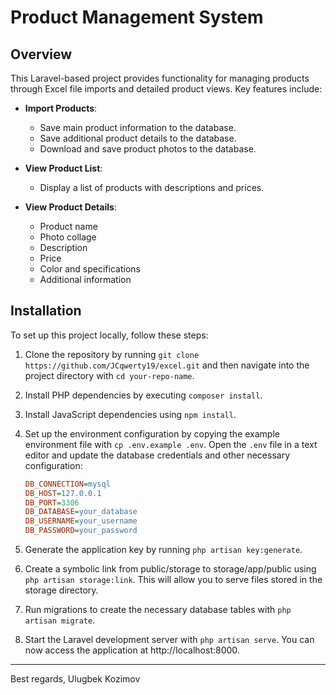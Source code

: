 # Product Management System

## Overview

This Laravel-based project provides functionality for managing products through Excel file imports and detailed product views. Key features include:

- **Import Products**:
  - Save main product information to the database.
  - Save additional product details to the database.
  - Download and save product photos to the database.

- **View Product List**:
  - Display a list of products with descriptions and prices.

- **View Product Details**:
  - Product name
  - Photo collage
  - Description
  - Price
  - Color and specifications
  - Additional information

## Installation

To set up this project locally, follow these steps:

1. Clone the repository by running `git clone https://github.com/JCqwerty19/excel.git` and then navigate into the project directory with `cd your-repo-name`.

2. Install PHP dependencies by executing `composer install`.

3. Install JavaScript dependencies using `npm install`.

4. Set up the environment configuration by copying the example environment file with `cp .env.example .env`. Open the `.env` file in a text editor and update the database credentials and other necessary configuration:

   ```ini
   DB_CONNECTION=mysql
   DB_HOST=127.0.0.1
   DB_PORT=3306
   DB_DATABASE=your_database
   DB_USERNAME=your_username
   DB_PASSWORD=your_password

5. Generate the application key by running `php artisan key:generate`.

6. Create a symbolic link from public/storage to storage/app/public using `php artisan storage:link`. This will allow you to serve files stored in the storage directory.

7. Run migrations to create the necessary database tables with `php artisan migrate`.

8. Start the Laravel development server with `php artisan serve`. You can now access the application at http://localhost:8000.

---
Best regards,
Ulugbek Kozimov
